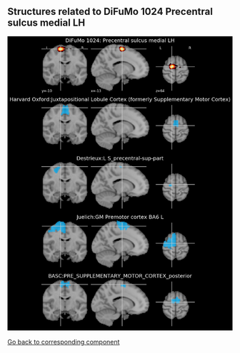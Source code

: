 


## Structures related to DiFuMo 1024 Precentral sulcus medial LH

![655](655.jpg "Structures related to DiFuMo 1024 Precentral sulcus medial LH")

[Go back to corresponding component](https://parietal-inria.github.io/DiFuMo/1024/html/655.html)